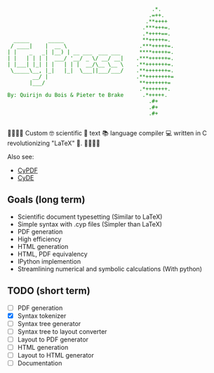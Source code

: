 
<div style="color: green;">

```
                                                        
                                              .*.       
                                             .=++.      
                                            .**++++     
                                           .***+++=.    
                                           .*++++==.    
  _____      _____                         **+++++=.    
 / ____|    |  __ \                       .***+++++=.   
| |    _   _| |__) | __ ___  ___ ___      ****+++++=.   
| |   | | | |  ___/ '__/ _ \/ __/ __|    .***++++++=.   
| |___| |_| | |   | | |  __/\__ \__ \    .**+++++++=.   
 \_____\__, |_|   |_|  \___||___/___/    .**+++++++=.   
        __/ |                            .**++++++++=   
       |___/                              **+++++++=    
                                          .*+++++++.    
By: Quirijn du Bois & Pieter te Brake      .*+++++.     
                                             .#+        
                                             .#+        
                                             .#+        
                                                        
```

</div>

🌲🌲🌲🌲 Custom 🤓 scientific 🧬 text 📚 language compiler 💻 written in C revolutionizing "LaTeX" 🤮. 🌲🌲🌲🌲

Also see:
- [CyPDF](https://github.com/pieterteb/CyPDF)
- [CyDE](https://github.com/quirijndubois/CyDE)

## Goals (long term)

- Scientific document typesetting (Similar to LaTeX)
- Simple syntax with .cyp files (Simpler than LaTeX)
- PDF generation
- High efficiency
- HTML generation
- HTML, PDF equivalency
- IPython implemention
- Streamlining numerical and symbolic calculations (With python)


## TODO (short term)
- [ ] PDF generation
- [x] Syntax tokenizer
- [ ] Syntax tree generator
- [ ] Syntax tree to layout converter
- [ ] Layout to PDF generator
- [ ] HTML generation
- [ ] Layout to HTML generator
- [ ] Documentation
